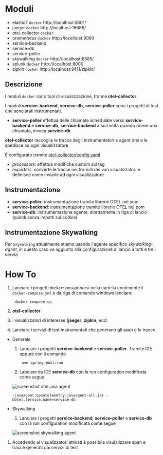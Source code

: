 # Moduli
- elastic7 `docker` http://localhost:5601/
- jaeger `docker` http://localhost:16686/
- otel-collector `docker`
- prometheus `docker` http://localhost:9090
- service-backend
- service-db
- service-poller
- skywalking `docker` http://localhost:8585/
- splunk `docker` http://localhost:8000
- zipkin `docker` http://localhost:9411/zipkin/

## Descrizione
I moduli `docker` sono tool di visualizzazione, tranne **otel-collector**.

I moduli **service-backend**, **service-db**, **service-poller** sono i progetti di test che sono stati instrumentati.

- **service-poller** effettua delle chiamate schedulate verso **service-backend** e **service-db**, 
**service-backend** a sua volta quando riceve una chiamata, invoca **service-db**.

**otel-collector** raccoglie le tracce degli instrumentatori e agent _otel_ e le spedisce ad ogni visualizzatore.

È configurato tramite [otel-collector/config.yaml](otel-collector/config.yaml) 
- _processors_: effettua modifiche custom sui tag 
- _exporters_: converte le tracce nei formati dei vari visualizzatori e definisce come inviarle ad ogni visualizzatore

## Instrumentazione

- **service-poller**: instrumentazione tramite librerie OTEL nel pom
- **service-backend**: instrumentazione tramite librerie OTEL nel pom
- **service-db**: instrumentazione agente, direttamente in riga di lancio (quindi senza impatti sul codice)

## Instrumentazione Skywalking

Per `Skywalking` attualmente stiamo usando l'agente specifico _skywalking-agent_, in questo caso va aggiunto 
alla configurazione di lancio a tutti e tre i servizi

# How To

1. Lanciare i progetti `docker`: posizionarsi nella cartella contenente il `docker-compose.yml` e da riga di comando windows lanciare:

        docker compose up

  1. **otel-collector**
  1. I visualizzatori di interesse (**jaeger**, **zipkin**, ecc)
1. Lanciare i servizi di test instrumentati che generano gli span e le tracce
  - Generale
    1. Lanciare i progetti **service-backend** e **service-poller**. Tramite IDE oppure con il comando
    
            mvn spring-boot:run
    
    1. Lanciare da IDE **service-db** con la run configuration modificata come segue:

    ![screenshot otel java agent](service-db/Immagine%202021-07-15%20230114.png)

        -javaagent:opentelemetry-javaagent-all.jar -Dotel.service.name=service-db

  - Skywalking
    1. Lanciare i progetti **service-backend**, **service-poller** e **service-db** con la run configuration modificata come segue

    ![screenshot skywalking agent](skywalking/Immagine%202021-07-19%20075421.png)

1. Accedendo ai visualizzatori attivati è possibile visulalizzare span e tracce generati dai servizi di test
